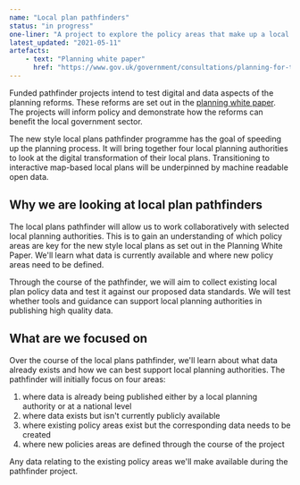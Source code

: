 ```yaml
---
name: "Local plan pathfinders"
status: "in progress"
one-liner: "A project to explore the policy areas that make up a local plan"
latest_updated: "2021-05-11"
artefacts:
    - text: "Planning white paper"
      href: "https://www.gov.uk/government/consultations/planning-for-the-future"
---
```


Funded pathfinder projects intend to test digital and data aspects of the planning reforms. These reforms are set out in the [planning white paper](https://www.gov.uk/government/consultations/planning-for-the-future). The projects will inform policy and demonstrate how the reforms can benefit the local government sector.

The new style local plans pathfinder programme has the goal of speeding up the planning process. It will bring together four local planning authorities to look at the digital transformation of their local plans. Transitioning to interactive map-based local plans will be underpinned by machine readable open data. 

## Why we are looking at local plan pathfinders

The local plans pathfinder will allow us to work collaboratively with selected local planning authorities. This is to gain an understanding of which policy areas are key for the new style local plans as set out in the Planning White Paper. We'll learn what data is currently available and where new policy areas need to be defined.

Through the course of the pathfinder, we will aim to collect existing local plan policy data and test it against our proposed data standards. We will test whether tools and guidance can support local planning authorities in publishing high quality data.

## What are we focused on

Over the course of the local plans pathfinder, we'll learn about what data already exists and how we can best support local planning authorities. The pathfinder will initially focus on four areas:

1. where data is already being published either by a local planning authority or at a national level
2. where data exists but isn't currently publicly available
3. where existing policy areas exist but the corresponding data needs to be created
4. where new policies areas are defined through the course of the project

Any data relating to the existing policy areas we'll make available during the pathfinder project.